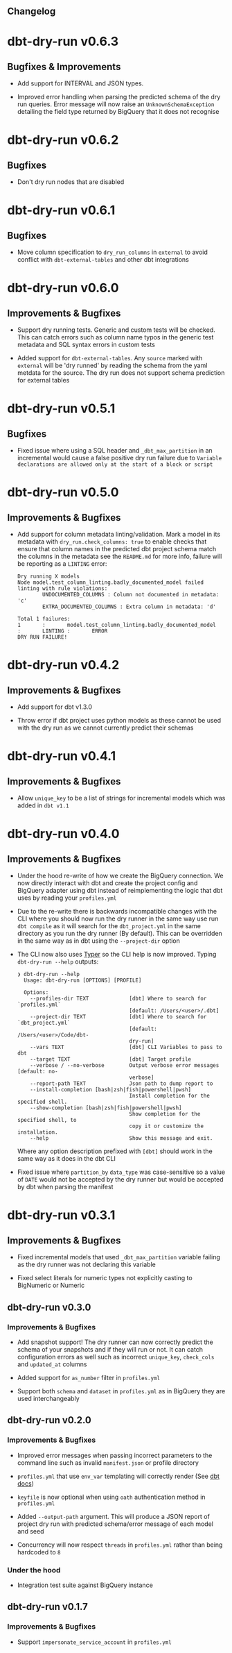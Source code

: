 ## Changelog

# dbt-dry-run v0.6.3

## Bugfixes & Improvements

- Add support for INTERVAL and JSON types.

- Improved error handling when parsing the predicted schema of the dry run queries. Error message will now raise an
  `UnknownSchemaException` detailing the field type returned by BigQuery that it does not recognise

# dbt-dry-run v0.6.2

## Bugfixes

- Don't dry run nodes that are disabled

# dbt-dry-run v0.6.1

## Bugfixes

- Move column specification to `dry_run_columns` in `external` to avoid conflict with `dbt-external-tables` and other
  dbt integrations

# dbt-dry-run v0.6.0

## Improvements & Bugfixes

- Support dry running tests. Generic and custom tests will be checked. This can catch errors such as column name typos in the
  generic test metadata and SQL syntax errors in custom tests

- Added support for `dbt-external-tables`. Any `source` marked with `external` will be 'dry runned' by reading the
  schema from the yaml metdata for the source. The dry run does not support schema prediction for external tables
  
# dbt-dry-run v0.5.1

## Bugfixes

- Fixed issue where using a SQL header and `_dbt_max_partition` in an incremental would cause a false positive dry run
  failure due to `Variable declarations are allowed only at the start of a block or script`

# dbt-dry-run v0.5.0

## Improvements & Bugfixes

- Add support for column metadata linting/validation. Mark a model in its metadata with `dry_run.check_columns: true`
  to enable checks that ensure that column names in the predicted dbt project schema match the columns in the metadata
  see the `README.md` for more info, failure will be reporting as a `LINTING` error:

  ```text
  Dry running X models
  Node model.test_column_linting.badly_documented_model failed linting with rule violations:
          UNDOCUMENTED_COLUMNS : Column not documented in metadata: 'c'
          EXTRA_DOCUMENTED_COLUMNS : Extra column in metadata: 'd'

  Total 1 failures:
  1       :       model.test_column_linting.badly_documented_model        :       LINTING :       ERROR
  DRY RUN FAILURE!
  ```

# dbt-dry-run v0.4.2

## Improvements & Bugfixes

- Add support for dbt v1.3.0

- Throw error if dbt project uses python models as these cannot be used with the dry run as we cannot currently predict
  their schemas

# dbt-dry-run v0.4.1

## Improvements & Bugfixes

- Allow `unique_key` to be a list of strings for incremental models which was added in `dbt v1.1`

# dbt-dry-run v0.4.0

## Improvements & Bugfixes

- Under the hood re-write of how we create the BigQuery connection. We now directly interact with dbt and create the
  project config and BigQuery adapter using dbt instead of reimplementing the logic that dbt uses by reading your
  `profiles.yml`

- Due to the re-write there is backwards incompatible changes with the CLI where you should now run the dry runner in
  the same way use run `dbt compile` as it will search for the `dbt_project.yml` in the same directory as you run the
  dry runner (By default). This can be overridden in the same way as in dbt using the `--project-dir` option

- The CLI now also uses [Typer][get-typer] so the CLI help is now improved. Typing `dbt-dry-run --help` outputs:

  ```
  ❯ dbt-dry-run --help
    Usage: dbt-dry-run [OPTIONS] [PROFILE]

    Options:
      --profiles-dir TEXT             [dbt] Where to search for `profiles.yml`
                                      [default: /Users/<user>/.dbt]
      --project-dir TEXT              [dbt] Where to search for `dbt_project.yml`
                                      [default: /Users/<user>/Code/dbt-
                                      dry-run]
      --vars TEXT                     [dbt] CLI Variables to pass to dbt
      --target TEXT                   [dbt] Target profile
      --verbose / --no-verbose        Output verbose error messages  [default: no-
                                      verbose]
      --report-path TEXT              Json path to dump report to
      --install-completion [bash|zsh|fish|powershell|pwsh]
                                      Install completion for the specified shell.
      --show-completion [bash|zsh|fish|powershell|pwsh]
                                      Show completion for the specified shell, to
                                      copy it or customize the installation.
      --help                          Show this message and exit.

  ```

  Where any option description prefixed with `[dbt]` should work in the same way as it does in the dbt CLI

- Fixed issue where `partition_by` `data_type` was case-sensitive so a value of `DATE` would not be accepted by the
  dry runner but would be accepted by dbt when parsing the manifest

# dbt-dry-run v0.3.1

## Improvements & Bugfixes

- Fixed incremental models that used `_dbt_max_partition` variable failing as the dry runner was not
  declaring this variable

- Fixed select literals for numeric types not explicitly casting to BigNumeric or Numeric

## dbt-dry-run v0.3.0

### Improvements & Bugfixes

- Add snapshot support! The dry runner can now correctly predict the schema of your snapshots and if they will
  run or not. It can catch configuration errors as well such as incorrect `unique_key`, `check_cols` and
  `updated_at` columns

- Added support for `as_number` filter in `profiles.yml`

- Support both `schema` and `dataset` in `profiles.yml` as in BigQuery they are used interchangeably

## dbt-dry-run v0.2.0

### Improvements & Bugfixes

- Improved error messages when passing incorrect parameters to the command line such as invalid `manifest.json`
or profile directory

- `profiles.yml` that use `env_var` templating will correctly render (See [dbt docs][dbt-env-var])

- `keyfile` is now optional when using `oath` authentication method in `profiles.yml`

- Added `--output-path` argument. This will produce a JSON report of project dry run with predicted schema/error
  message of each model and seed

- Concurrency will now respect `threads` in `profiles.yml` rather than being hardcoded to `8`

### Under the hood

- Integration test suite against BigQuery instance

## dbt-dry-run v0.1.7

### Improvements & Bugfixes

- Support `impersonate_service_account` in `profiles.yml`

[dbt-env-var]: https://docs.getdbt.com/reference/dbt-jinja-functions/env_var
[get-typer]: https://typer.tiangolo.com/
